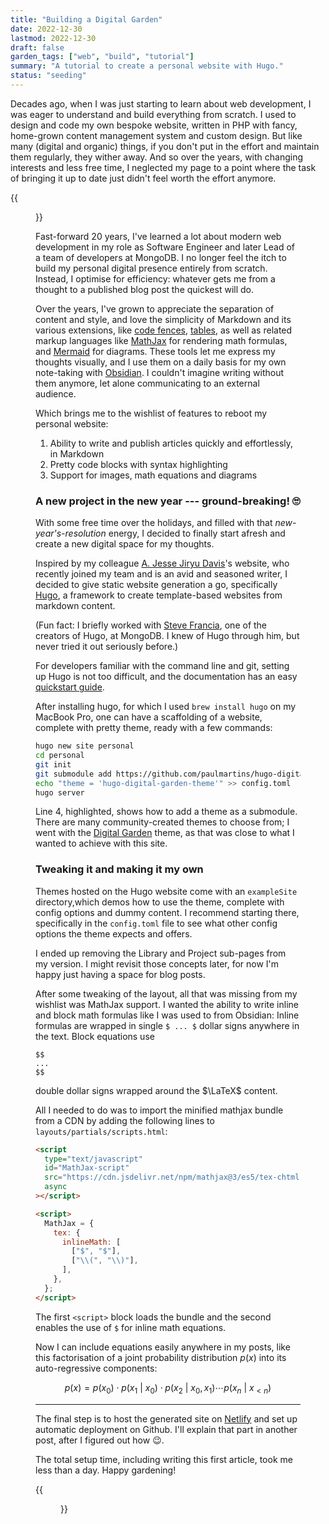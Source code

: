 ```yaml
---
title: "Building a Digital Garden"
date: 2022-12-30
lastmod: 2022-12-30
draft: false
garden_tags: ["web", "build", "tutorial"]
summary: "A tutorial to create a personal website with Hugo."
status: "seeding"
---
```


Decades ago, when I was just starting to learn about web development, I was eager to understand and build everything from scratch. I used to design and code my own bespoke website, written in PHP with fancy, home-grown content management system and custom design. But like many (digital and organic) things, if you don't put in the effort and maintain them regularly, they wither away. And so over the years, with changing interests and less free time, I neglected my page to a point where the task of bringing it up to date just didn't feel worth the effort anymore.

{{<figure src="./autumn-leaves.jpg" width="100%" alt="autumn leaves">}}

Fast-forward 20 years, I've learned a lot about modern web development in my role as Software Engineer and later Lead of a team of developers at MongoDB. I no longer feel the itch to build my personal digital presence entirely from scratch. Instead, I optimise for efficiency: whatever gets me from a thought to a published blog post the quickest will do.

Over the years, I've grown to appreciate the separation of content and style, and love the simplicity of Markdown and its various extensions, like [code fences][md-code-fences], [tables][md-tables], as well as related markup languages like [MathJax][mathjax] for rendering math formulas, and [Mermaid][mermaid] for diagrams. These tools let me express my thoughts visually, and I use them on a daily basis for my own note-taking with [Obsidian][obsidian]. I couldn't imagine writing without them anymore, let alone communicating to an external audience.

Which brings me to the wishlist of features to reboot my personal website:

1. Ability to write and publish articles quickly and effortlessly, in Markdown
2. Pretty code blocks with syntax highlighting
3. Support for images, math equations and diagrams

### A new project in the new year --- ground-breaking! 🙄

With some free time over the holidays, and filled with that _new-year's-resolution_ energy, I decided to finally start afresh and create a new digital space for my thoughts.

Inspired by my colleague [A. Jesse Jiryu Davis][emptysquare]'s website, who recently joined my team and is an avid and seasoned writer, I decided to give static website generation a go, specifically [Hugo][hugo], a framework to create template-based websites from markdown content.

(Fun fact: I briefly worked with [Steve Francia][steve-francia], one of the creators of Hugo, at MongoDB. I knew of Hugo through him, but never tried it out seriously before.)

For developers familiar with the command line and git, setting up Hugo is not too difficult, and the documentation has an easy [quickstart guide][hugo-quickstart].

After installing hugo, for which I used `brew install hugo` on my MacBook Pro, one can have a scaffolding of a website, complete with pretty theme, ready with a few commands:

```sh {linenos=inline, hl_lines=4}
hugo new site personal
cd personal
git init
git submodule add https://github.com/paulmartins/hugo-digital-garden-theme.git themes/hugo-digital-garden-theme
echo "theme = 'hugo-digital-garden-theme'" >> config.toml
hugo server
```

Line 4, highlighted, shows how to add a theme as a submodule. There are many community-created themes to choose from; I went with the [Digital Garden][hugo-theme-digital-garden] theme, as that was close to what I wanted to achieve with this site.

### Tweaking it and making it my own

Themes hosted on the Hugo website come with an `exampleSite` directory,which demos how to use the theme, complete with config options and dummy content. I recommend starting there, specifically in the `config.toml` file to see what other config options the theme expects and offers.

I ended up removing the Library and Project sub-pages from my version. I might revisit those concepts later, for now I'm happy just having a space for blog posts.

After some tweaking of the layout, all that was missing from my wishlist was MathJax support. I wanted the ability to write inline and block math formulas like I was used to from Obsidian: Inline formulas are wrapped in single `$ ... $` dollar signs anywhere in the text. Block equations use

```
$$
...
$$
```

double dollar signs wrapped around the $\LaTeX$ content.

All I needed to do was to import the minified mathjax bundle from a CDN by adding the following lines to `layouts/partials/scripts.html`:

```html
<script
  type="text/javascript"
  id="MathJax-script"
  src="https://cdn.jsdelivr.net/npm/mathjax@3/es5/tex-chtml.js"
  async
></script>

<script>
  MathJax = {
    tex: {
      inlineMath: [
        ["$", "$"],
        ["\\(", "\\)"],
      ],
    },
  };
</script>
```

The first `<script>` block loads the bundle and the second enables the use of `$` for inline math equations.

Now I can include equations easily anywhere in my posts, like this factorisation of a joint probability distribution $p(x)$ into its auto-regressive components:

$$
p(x) = p(x_0) \cdot p(x_1\ |\ x_0) \cdot p(x_2\ |\ x_0, x_1) \cdots p(x_n\ |\ x_{<n})
$$

---

The final step is to host the generated site on [Netlify][netlify] and set up automatic deployment on Github. I'll explain that part in another post, after I figured out how 😉.

The total setup time, including writing this first article, took me less than a day. Happy gardening!

{{<figure src="./spring-leaves.jpg" width="100%" alt="spring leaves">}}

[md-code-fences]: https://www.markdownguide.org/extended-syntax/#fenced-code-blocks
[md-tables]: https://www.markdownguide.org/extended-syntax/#tables
[mathjax]: https://www.mathjax.org/
[mermaid]: https://mermaid.js.org/#/
[obsidian]: https://obsidian.md/
[emptysquare]: https://emptysqua.re/blog/
[hugo]: https://gohugo.io/
[steve-francia]: https://spf13.com/about/
[hugo-quickstart]: https://gohugo.io/getting-started/quick-start/
[hugo-theme-digital-garden]: https://themes.gohugo.io/themes/hugo-digital-garden-theme/
[netlify]: https://www.netlify.com/
